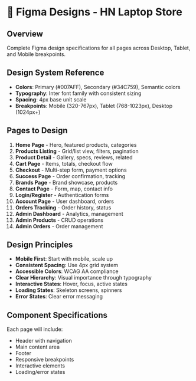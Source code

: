 # 🎨 Figma Designs - HN Laptop Store

## Overview
Complete Figma design specifications for all pages across Desktop, Tablet, and Mobile breakpoints.

## Design System Reference
- **Colors**: Primary (#007AFF), Secondary (#34C759), Semantic colors
- **Typography**: Inter font family with consistent sizing
- **Spacing**: 4px base unit scale
- **Breakpoints**: Mobile (320-767px), Tablet (768-1023px), Desktop (1024px+)

## Pages to Design
1. **Home Page** - Hero, featured products, categories
2. **Products Listing** - Grid/list view, filters, pagination
3. **Product Detail** - Gallery, specs, reviews, related
4. **Cart Page** - Items, totals, checkout flow
5. **Checkout** - Multi-step form, payment options
6. **Success Page** - Order confirmation, tracking
7. **Brands Page** - Brand showcase, products
8. **Contact Page** - Form, map, contact info
9. **Login/Register** - Authentication forms
10. **Account Page** - User dashboard, orders
11. **Orders Tracking** - Order history, status
12. **Admin Dashboard** - Analytics, management
13. **Admin Products** - CRUD operations
14. **Admin Orders** - Order management

## Design Principles
- **Mobile First**: Start with mobile, scale up
- **Consistent Spacing**: Use 4px grid system
- **Accessible Colors**: WCAG AA compliance
- **Clear Hierarchy**: Visual importance through typography
- **Interactive States**: Hover, focus, active states
- **Loading States**: Skeleton screens, spinners
- **Error States**: Clear error messaging

## Component Specifications
Each page will include:
- Header with navigation
- Main content area
- Footer
- Responsive breakpoints
- Interactive elements
- Loading/error states
